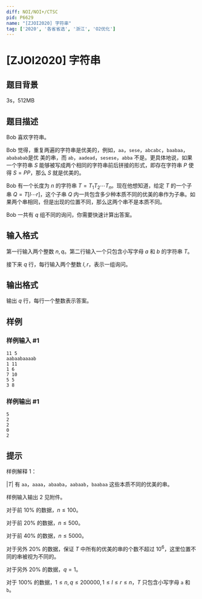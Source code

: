 ```yaml
---
diff: NOI/NOI+/CTSC
pid: P6629
name: "[ZJOI2020] 字符串"
tag: ['2020', '各省省选', '浙江', 'O2优化']
---
```

# [ZJOI2020] 字符串
## 题目背景

3s，512MB
## 题目描述

Bob 喜欢字符串。

Bob 觉得，重复两遍的字符串是优美的，例如，`aa`，`sese`，`abcabc`，`baabaa`，`abababab`是优
美的串，而 `ab`，`aadead`，`sesese`，`abba` 不是。更具体地说，如果一个字符串 $S$ 能够被写成两个相同的字符串前后拼接的形式，即存在字符串 $P$ 使得 $S=PP$，那么 $S$ 就是优美的。

Bob 有一个长度为 $n$ 的字符串 $T=T_1T_2 \cdots T_n$。现在他想知道，给定 $T$ 的一个子串 $Q=T[l \cdots r]$，这个子串 $Q$ 内一共包含多少种本质不同的优美的串作为子串。如果两个串相同，但是出现的位置不同，那么这两个串不是本质不同。

Bob 一共有 $q$ 组不同的询问，你需要快速计算出答案。
## 输入格式

第一行输入两个整数 $n, q$。第二行输入一个只包含小写字母 $a$ 和 $b$ 的字符串 $T$。

接下来 $q$ 行，每行输入两个整数 $l, r$，表示一组询问。
## 输出格式

输出 $q$ 行，每行一个整数表示答案。

## 样例

### 样例输入 #1
```
11 5
aabaabaaaab
1 11
1 6
7 10
5 5
3 8

```
### 样例输出 #1
```
5
2
2
0
2
```
## 提示

样例解释 $1$：

$|T|$ 有 `aa`，`aaaa`，`abaaba`，`aabaab`，`baabaa` 这些本质不同的优美的串。

样例输入输出 2 见附件。

对于前 $10\%$ 的数据，$n \leq 100$。

对于前 $20\%$ 的数据，$n \leq 500$。

对于前 $40\%$ 的数据，$n \leq 5000$。

对于另外 $20\%$ 的数据，保证 $T$ 中所有的优美的串的个数不超过 $10^6$，这里位置不同的串被视为不同的。

对于另外 $20\%$ 的数据，$q = 1$。

对于 $100\%$ 的数据，$1 \leq n, q \leq 200000,1 \leq l \leq r \leq n$，$T$ 只包含小写字母 `a` 和 `b`。

